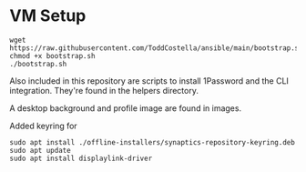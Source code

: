 # VM Setup
```
wget https://raw.githubusercontent.com/ToddCostella/ansible/main/bootstrap.sh
chmod +x bootstrap.sh
./bootstrap.sh
```

Also included in this repository are scripts to install 1Password and the CLI integration. They're found in the helpers directory.

A desktop background and profile image are found in images.

Added keyring for 

```commandline
sudo apt install ./offline-installers/synaptics-repository-keyring.deb
sudo apt update
sudo apt install displaylink-driver
```
